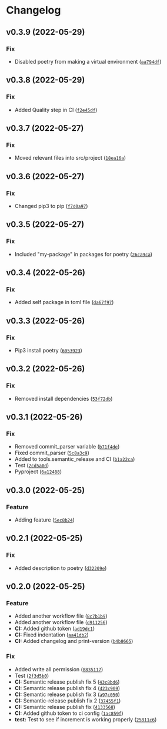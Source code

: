 # Changelog

<!--next-version-placeholder-->

## v0.3.9 (2022-05-29)
### Fix
* Disabled poetry from making a virtual environment ([`aa794df`](https://github.com/PhillipTodorov/ArtStation_DS_Project/commit/aa794df52cc91fc0689465606928a8696521b512))

## v0.3.8 (2022-05-29)
### Fix
* Added Quality step in CI ([`f2e45df`](https://github.com/PhillipTodorov/ArtStation_DS_Project/commit/f2e45dfb011717c60dad6be5bfe169a69811ac53))

## v0.3.7 (2022-05-27)
### Fix
* Moved relevant files into src/project ([`18ea16a`](https://github.com/PhillipTodorov/ArtStation_DS_Project/commit/18ea16ab0f9d26c075aaffbda62eef830bf286e0))

## v0.3.6 (2022-05-27)
### Fix
* Changed pip3 to pip ([`f7d0a97`](https://github.com/PhillipTodorov/ArtStation_DS_Project/commit/f7d0a975dceb0bb73d16c21773bf68c34b27321d))

## v0.3.5 (2022-05-27)
### Fix
* Included "my-package" in packages for poetry ([`26ca9ca`](https://github.com/PhillipTodorov/ArtStation_DS_Project/commit/26ca9ca932fb05ab55d8ecd9578435e7c4f2ef67))

## v0.3.4 (2022-05-26)
### Fix
* Added self package in toml file ([`da67f97`](https://github.com/PhillipTodorov/ArtStation_DS_Project/commit/da67f970a96efd74d76965447225e6ce15b3ba22))

## v0.3.3 (2022-05-26)
### Fix
* Pip3 install poetry ([`6053923`](https://github.com/PhillipTodorov/ArtStation_DS_Project/commit/60539233748fb04d99685d879a09647c914e02e6))

## v0.3.2 (2022-05-26)
### Fix
* Removed install dependencies ([`53f72db`](https://github.com/PhillipTodorov/ArtStation_DS_Project/commit/53f72dbf0d14c6017c6b0aae39ffdbaa9f2344c7))

## v0.3.1 (2022-05-26)
### Fix
* Removed commit_parser variable ([`b71f4de`](https://github.com/PhillipTodorov/ArtStation_DS_Project/commit/b71f4de61075df7bd815bcb7b48b920e91e046d0))
* Fixed commit_parser ([`5c8a3c9`](https://github.com/PhillipTodorov/ArtStation_DS_Project/commit/5c8a3c9069e2697f7f4b9851c3ea4957e70dbcf5))
* Added to tools.semantic_release and CI ([`b1a22ca`](https://github.com/PhillipTodorov/ArtStation_DS_Project/commit/b1a22ca935ab07c9d6585e579ec487e515010c61))
* Test ([`2cd5a0d`](https://github.com/PhillipTodorov/ArtStation_DS_Project/commit/2cd5a0d9473a2c707d422095e6b86cd7e3b69a01))
* Pyproject ([`6a12488`](https://github.com/PhillipTodorov/ArtStation_DS_Project/commit/6a12488fb50d9ec9977f593544b81061a4efb6cf))

## v0.3.0 (2022-05-25)
### Feature
* Adding feature ([`5ec8b24`](https://github.com/PhillipTodorov/ArtStation_DS_Project/commit/5ec8b24a143858c4d6042bc2147701fd2573335e))

## v0.2.1 (2022-05-25)
### Fix
* Added description to poetry ([`d32209e`](https://github.com/PhillipTodorov/ArtStation_DS_Project/commit/d32209ec4c6cd0baba59d97a0cecaa573e27f94d))

## v0.2.0 (2022-05-25)
### Feature
* Added another workflow file ([`8c7b1b9`](https://github.com/PhillipTodorov/ArtStation_DS_Project/commit/8c7b1b912367b0ecb5be0269828b9e597ca9affd))
* Added another workflow file ([`d911256`](https://github.com/PhillipTodorov/ArtStation_DS_Project/commit/d91125645a8c3bd4710dfbb99cfad2e7792a4692))
* **CI:** Added github token ([`ad19dc1`](https://github.com/PhillipTodorov/ArtStation_DS_Project/commit/ad19dc180d966261fe9d8de65ea43e84f0b38572))
* **CI:** Fixed indentation ([`aa41db2`](https://github.com/PhillipTodorov/ArtStation_DS_Project/commit/aa41db2af591e2c9ac6dfdfb251c838224919ff4))
* **CI:** Added changelog and print-version ([`b4b8665`](https://github.com/PhillipTodorov/ArtStation_DS_Project/commit/b4b8665caf5e2256034e6e4390bbf5a0395e372a))

### Fix
* Added write all permission ([`8835117`](https://github.com/PhillipTodorov/ArtStation_DS_Project/commit/8835117b20df18439494ebcee196c82bb9ba1404))
* Test ([`2f3d5b0`](https://github.com/PhillipTodorov/ArtStation_DS_Project/commit/2f3d5b0c4b9a15053f457c4d5f3499ca40ef0aac))
* **CI:** Semantic release publish fix 5 ([`43c8bd6`](https://github.com/PhillipTodorov/ArtStation_DS_Project/commit/43c8bd63b138e4a69cc2e2ec1091fa7c3affeac7))
* **CI:** Semantic release publish fix 4 ([`423c909`](https://github.com/PhillipTodorov/ArtStation_DS_Project/commit/423c909719f42f498654bb7346456ae2bb5050a2))
* **CI:** Semantic release publish fix 3 ([`a97c050`](https://github.com/PhillipTodorov/ArtStation_DS_Project/commit/a97c05019fec78b433edbd1da44cc976c291ecc9))
* **CI:** Semantic-release publish fix 2 ([`37455f1`](https://github.com/PhillipTodorov/ArtStation_DS_Project/commit/37455f19659f4427f5022d4c8d7599602af47e3b))
* **CI:** Semantic release publish fix ([`4133568`](https://github.com/PhillipTodorov/ArtStation_DS_Project/commit/4133568975c81bd5051fe403c51a4b710d85971f))
* **CI:** Added github token to ci config ([`1ac859f`](https://github.com/PhillipTodorov/ArtStation_DS_Project/commit/1ac859fb74d6955fcaeef770cb021d52539729a1))
* **test:** Test to see if increment is working properly ([`25811c6`](https://github.com/PhillipTodorov/ArtStation_DS_Project/commit/25811c6f013e49123e9d644fbd72deb4fbf3078e))
